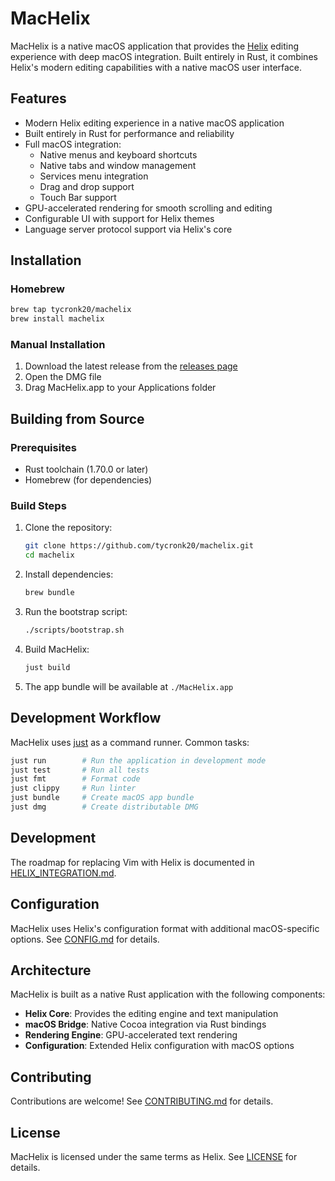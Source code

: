 # MacHelix

MacHelix is a native macOS application that provides the [Helix](https://helix-editor.com/) editing experience with deep macOS integration. Built entirely in Rust, it combines Helix's modern editing capabilities with a native macOS user interface.

## Features

- Modern Helix editing experience in a native macOS application
- Built entirely in Rust for performance and reliability
- Full macOS integration:
  - Native menus and keyboard shortcuts
  - Native tabs and window management
  - Services menu integration
  - Drag and drop support
  - Touch Bar support
- GPU-accelerated rendering for smooth scrolling and editing
- Configurable UI with support for Helix themes
- Language server protocol support via Helix's core

## Installation

### Homebrew

```bash
brew tap tycronk20/machelix
brew install machelix
```

### Manual Installation

1. Download the latest release from the [releases page](https://github.com/tycronk20/machelix/releases)
2. Open the DMG file
3. Drag MacHelix.app to your Applications folder

## Building from Source

### Prerequisites

- Rust toolchain (1.70.0 or later)
- Homebrew (for dependencies)

### Build Steps

1. Clone the repository:
   ```bash
   git clone https://github.com/tycronk20/machelix.git
   cd machelix
   ```

2. Install dependencies:
   ```bash
   brew bundle
   ```

3. Run the bootstrap script:
   ```bash
   ./scripts/bootstrap.sh
   ```

4. Build MacHelix:
   ```bash
   just build
   ```

5. The app bundle will be available at `./MacHelix.app`

## Development Workflow

MacHelix uses [just](https://github.com/casey/just) as a command runner. Common tasks:

```bash
just run        # Run the application in development mode
just test       # Run all tests
just fmt        # Format code
just clippy     # Run linter
just bundle     # Create macOS app bundle
just dmg        # Create distributable DMG
```

## Development

The roadmap for replacing Vim with Helix is documented in
[HELIX_INTEGRATION.md](docs/HELIX_INTEGRATION.md).

## Configuration

MacHelix uses Helix's configuration format with additional macOS-specific options. See [CONFIG.md](docs/CONFIG.md) for details.

## Architecture

MacHelix is built as a native Rust application with the following components:

- **Helix Core**: Provides the editing engine and text manipulation
- **macOS Bridge**: Native Cocoa integration via Rust bindings
- **Rendering Engine**: GPU-accelerated text rendering
- **Configuration**: Extended Helix configuration with macOS options

## Contributing

Contributions are welcome! See [CONTRIBUTING.md](CONTRIBUTING.md) for details.

## License

MacHelix is licensed under the same terms as Helix. See [LICENSE](LICENSE) for details.
